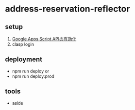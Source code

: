 # address-reservation-reflector

## setup

1. [Google Apps Script APIの有効化](https://zenn.dev/kokkosan/articles/mock-gas-with-aside#script-api-%E3%82%92%E6%9C%89%E5%8A%B9%E5%8C%96)
1. clasp login


## deployment

- npm run deploy
or
- npm run deploy:prod

## tools

- aside

